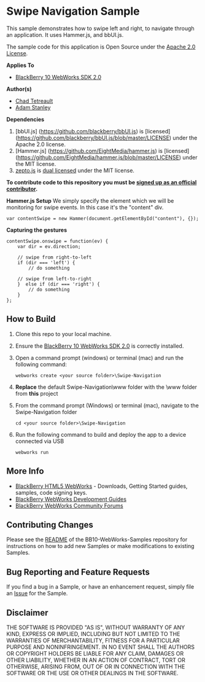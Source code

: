 # Swipe Navigation Sample

This sample demonstrates how to swipe left and right, to navigate through an application.  It uses Hammer.js, and bbUI.js.

The sample code for this application is Open Source under the [Apache 2.0 License](http://www.apache.org/licenses/LICENSE-2.0.html).

**Applies To**

* [BlackBerry 10 WebWorks SDK 2.0](https://developer.blackberry.com/html5/download/sdk)

**Author(s)**

* [Chad Tetreault](http://www.twitter.com/chadtatro)
* [Adam Stanley](http://www.twitter.com/n_adam_stanley)


**Dependencies**

1. [bbUI.js] (https://github.com/blackberry/bbUI.js) is [licensed] (https://github.com/blackberry/bbUI.js/blob/master/LICENSE) under the Apache 2.0 license.
2. [Hammer.js] (https://github.com/EightMedia/hammer.js) is [licensed] (https://github.com/EightMedia/hammer.js/blob/master/LICENSE) under the MIT license.
3. [zepto.js](https://github.com/madrobby/zepto) is [dual licensed](https://github.com/madrobby/zepto/blob/master/MIT-LICENSE) under the MIT license.

**To contribute code to this repository you must be [signed up as an official contributor](http://blackberry.github.com/howToContribute.html).**


**Hammer.js Setup**
We simply specify the element which we will be monitoring for swipe events.  In this case it's the "content" div.
```
var contentSwipe = new Hammer(document.getElementById("content"), {});
```

**Capturing the gestures**
```
contentSwipe.onswipe = function(ev) {
	var dir = ev.direction;

	// swipe from right-to-left
	if (dir === 'left') {
		// do something

	// swipe from left-to-right
	}  else if (dir === 'right') {
		// do something
	}
};
```
## How to Build

1. Clone this repo to your local machine.
2. Ensure the [BlackBerry 10 WebWorks SDK 2.0](https://developer.blackberry.com/html5/download/sdk) is correctly installed.
3. Open a command prompt (windows) or terminal (mac) and run the following command:

	```
	webworks create <your source folder>\Swipe-Navigation
	```

3. **Replace** the default Swipe-Navigation\www folder with the \www folder from **this** project
4. From the command prompt (Windows) or terminal (mac), navigate to the Swipe-Navigation folder

	```
	cd <your source folder>\Swipe-Navigation
	```

5. Run the following command to build and deploy the app to a device connected via USB

	```
	webworks run
	```

## More Info

* [BlackBerry HTML5 WebWorks](https://bdsc.webapps.blackberry.com/html5/) - Downloads, Getting Started guides, samples, code signing keys.
* [BlackBerry WebWorks Development Guides](https://bdsc.webapps.blackberry.com/html5/documentation)
* [BlackBerry WebWorks Community Forums](http://supportforums.blackberry.com/t5/Web-and-WebWorks-Development/bd-p/browser_dev)

## Contributing Changes

Please see the [README](https://github.com/blackberry/BB10-WebWorks-Samples) of the BB10-WebWorks-Samples repository for instructions on how to add new Samples or make modifications to existing Samples.

## Bug Reporting and Feature Requests

If you find a bug in a Sample, or have an enhancement request, simply file an [Issue](https://github.com/blackberry/BB10-WebWorks-Samples/issues) for the Sample.

## Disclaimer

THE SOFTWARE IS PROVIDED "AS IS", WITHOUT WARRANTY OF ANY KIND, EXPRESS OR IMPLIED, INCLUDING BUT NOT LIMITED TO THE WARRANTIES OF MERCHANTABILITY, FITNESS FOR A PARTICULAR PURPOSE AND NONINFRINGEMENT. IN NO EVENT SHALL THE AUTHORS OR COPYRIGHT HOLDERS BE LIABLE FOR ANY CLAIM, DAMAGES OR OTHER LIABILITY, WHETHER IN AN ACTION OF CONTRACT, TORT OR OTHERWISE, ARISING FROM, OUT OF OR IN CONNECTION WITH THE SOFTWARE OR THE USE OR OTHER DEALINGS IN THE SOFTWARE.
